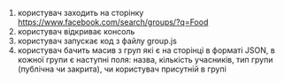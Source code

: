 
1. користувач заходить на сторінку https://www.facebook.com/search/groups/?q=Food
2. користувач відкриває консоль
3. користувач запускає код з файлу group.js
4. користувач бачить масив з груп які є на сторінці в форматі JSON, в кожної групи є наступні поля: назва, кількість учасників, тип групи (публічна чи закрита), чи користувач присутній в  групі
